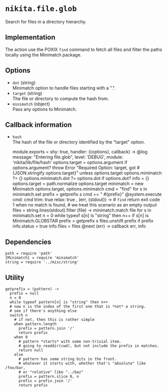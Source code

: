 
# `nikita.file.glob`

Search for files in a directory hierarchy.

## Implementation

The action use the POXIX `find` command to fetch all files and filter the
paths locally using the Minimatch package.

## Options

* `dot` (string)   
  Minimatch option to handle files starting with a ".".
* `target` (string)   
  The file or directory to compute the hash from.
* `minimatch` (object)   
  Pass any options to Minimatch.

## Callback information

* `hash`   
  The hash of the file or directory identified by the "target" option.

    module.exports = shy: true, handler: ({options}, callback) ->
      @log message: "Entering file.glob", level: 'DEBUG', module: 'nikita/lib/file/hash'
      options.target = options.argument if options.argument?
      throw Error "Required Option: target, got #{JSON.stringify options.target}" unless options.target
      options.minimatch ?= {}
      options.minimatch.dot ?= options.dot if options.dot?
      info = {}
      options.target = path.normalize options.target
      minimatch = new Minimatch options.target, options.minimatch
      cmd = "find"
      for s in minimatch.set
        prefix = getprefix s
        cmd += " #{prefix}"
      @system.execute
        cmd: cmd
        trim: true
        relax: true
      , (err, {stdout}) ->
        # `find` return exit code 1 when no match is found,
        # we treat this scenario as an empty output
        files = string.lines(stdout).filter (file) ->
          minimatch.match file
        for s in minimatch.set
          n = 0
          while typeof s[n] is "string" then n++
          if s[n] is Minimatch.GLOBSTAR
            prefix = getprefix s
            files.unshift prefix if prefix
        info.status = true
        info.files = files
      @next (err) ->
        callback err, info

## Dependencies

    path = require 'path'
    {Minimatch} = require 'minimatch'
    string = require '../misc/string'

## Utility

    getprefix = (pattern) ->
      prefix = null
      n = 0
      while typeof pattern[n] is "string" then n++
      # now n is the index of the first one that is *not* a string.
      # see if there's anything else
      switch n
        # if not, then this is rather simple
        when pattern.length
          prefix = pattern.join '/'
          return prefix
        when 0
          # pattern *starts* with some non-trivial item.
          # going to readdir(cwd), but not include the prefix in matches.
          return null
        else
          # pattern has some string bits in the front.
          # whatever it starts with, whether that's "absolute" like /foo/bar,
          # or "relative" like "../baz"
          prefix = pattern.slice 0, n
          prefix = prefix.join '/'
          return prefix

